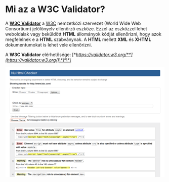 # Mi az a W3C Validator?

A [**W3C Validator**](https://validator.w3.org/) a [W3C](https://www.w3.org/) nemzetközi szervezet \(World Wide Web Consortium\) jelölőnyelv ellenőrző eszköze. Ezzel az eszközzel lehet weboldalak vagy beküldött **HTML** állományok kódját ellenőrizni, hogy azok megfelelnek e a **HTML** szabványnak. A **HTML** mellett **XML** és **XHTML** dokumentumokat is lehet vele ellenőrizni.

A **W3C Validator** elérhetősége: [**https://validator.w3.org/**](https://validator.w3.org/)\*\*\*\*

![W3C Validator munka k&#xF6;zben](../.gitbook/assets/w3cvalidator00.png)


